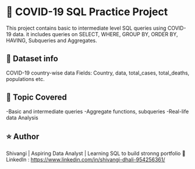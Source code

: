 # 🦠 COVID-19 SQL Practice Project
This project contains basic to intermediate level SQL queries using COVID-19 data.
it includes queries on SELECT, WHERE, GROUP BY, ORDER BY, HAVING, Subqueries and Aggregates. 
## 📂 Dataset info 
COVID-19 country-wise data
Fields: Country, data, total_cases, total_deaths, populations etc.
## 🧠 Topic Covered 
-Basic and intermediate queries 
-Aggregate functions, subqueries
-Real-life data Analysis
## ⭐ Author
Shivangi | Aspiring Data Analyst | Learning SQL to build stronng portfolio
🔗 LinkedIn : https://www.linkedin.com/in/shivangi-dhali-954256361/
